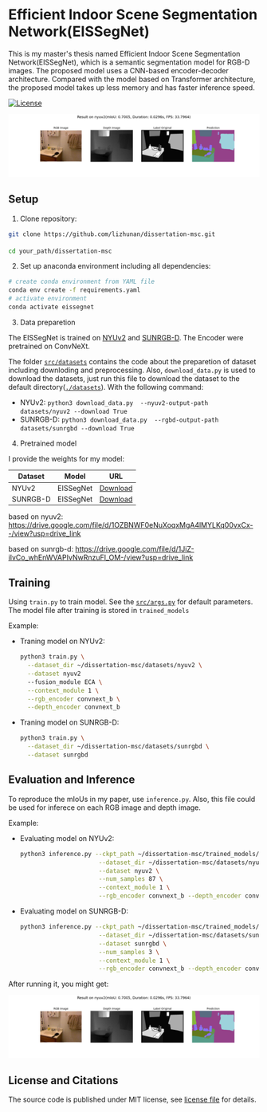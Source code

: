 # Efficient Indoor Scene Segmentation Network(EISSegNet)

This is my master's thesis named Efficient Indoor Scene Segmentation Network(EISSegNet), which is a semantic segmentation model for RGB-D images. The proposed model uses a CNN-based encoder-decoder architecture. Compared with the model based on Transformer architecture, the proposed model takes up less memory and has faster inference speed.

<p align="lift">
  <a href="https://opensource.org/licenses/MIT"><img src="https://img.shields.io/badge/License-MIT-4caf50.svg" alt="License"></a>
</a>
</p>

![img](figure/result_nyuv2.png)

## Setup

1. Clone repository:

```bash
git clone https://github.com/lizhunan/dissertation-msc.git

cd your_path/dissertation-msc
```

2. Set up anaconda environment including all dependencies:

```bash
# create conda environment from YAML file
conda env create -f requirements.yaml
# activate environment
conda activate eissegnet
```

3. Data preparetion

The EISSegNet is trained on [NYUv2](https://cs.nyu.edu/~silberman/datasets/nyu_depth_v2.html) and [SUNRGB-D](https://rgbd.cs.princeton.edu/). The Encoder were pretrained on ConvNeXt.

The folder [`src/datasets`](src/datasets) contains the code about the preparetion of dataset including downloding and preprocessing. Also, `download_data.py` is used to download the datasets, just run this file to download the dataset to the default directory([`./datasets`](./datasets)). With the following command:

  - NYUv2: `python3 download_data.py  --nyuv2-output-path datasets/nyuv2 --download True`
  - SUNRGB-D: `python3 download_data.py  --rgbd-output-path datasets/sunrgbd --download True`

4. Pretrained model

I provide the weights for my model:

  | Dataset | Model | URL |
   |--|--|--|
   | NYUv2| EISSegNet | [Download](https://drive.google.com/file/d/1OZBNWF0eNuXoqxMgA4lMYLKq00vxCx--/view?usp=drive_link) |
   | SUNRGB-D | EISSegNet | [Download](https://drive.google.com/file/d/1JiZ-iIvCo_whEnWVAPIvNwRnzuFI_OM-/view?usp=drive_link) |

based on nyuv2: https://drive.google.com/file/d/1OZBNWF0eNuXoqxMgA4lMYLKq00vxCx--/view?usp=drive_link

based on sunrgb-d: https://drive.google.com/file/d/1JiZ-iIvCo_whEnWVAPIvNwRnzuFI_OM-/view?usp=drive_link


## Training

Using `train.py` to train model. See the [`src/args.py`](src/args.py) for default parameters. The model file after training is stored in `trained_models`

Example:

- Traning model on NYUv2:
  ```bash
  python3 train.py \
    --dataset_dir ~/dissertation-msc/datasets/nyuv2 \
    --dataset nyuv2 
    --fusion_module ECA \
    --context_module 1 \
    --rgb_encoder convnext_b \
    --depth_encoder convnext_b
  ```

- Traning model on SUNRGB-D:
  ```bash
  python3 train.py \
    --dataset_dir ~/dissertation-msc/datasets/sunrgbd \
    --dataset sunrgbd
  ```

## Evaluation and Inference

To reproduce the mIoUs in my paper, use `inference.py`.
Also, this file could be used for inferece on each RGB image and depth image.

Example:

- Evaluating model on NYUv2:

  ```bash
  python3 inference.py --ckpt_path ~/dissertation-msc/trained_models/ckp_ECA_convnext_b_nyuv2_250.pth \
                        --dataset_dir ~/dissertation-msc/datasets/nyuv2 \
                        --dataset nyuv2 \
                        --num_samples 87 \
                        --context_module 1 \
                        --rgb_encoder convnext_b --depth_encoder convnext_b
  ```

- Evaluating model on SUNRGB-D:

  ```bash
  python3 inference.py --ckpt_path ~/dissertation-msc/trained_models/ckp_sunrgbd_bst_200.pth \
                        --dataset_dir ~/dissertation-msc/datasets/sunrgbd \
                        --dataset sunrgbd \
                        --num_samples 3 \
                        --context_module 1 \
                        --rgb_encoder convnext_b --depth_encoder convnext_b
  ```

After running it, you might get:

![img](figure/result_nyuv2.png)

## License and Citations

The source code is published under MIT license, see [license file](LICENSE) for details. 

